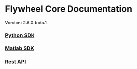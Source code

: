 # Flywheel Core Documentation
Version: 2.6.0-beta.1

### [Python SDK](python/)

### [Matlab SDK](matlab/)

### [Rest API](swagger/index.html)

